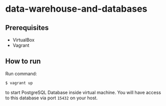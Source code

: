 # data-warehouse-and-databases

## Prerequisites
- VirtualBox
- Vagrant

## How to run
Run command:
```shell
$ vagrant up
```
to start PostgreSQL Database inside virtual machine. 
You will have access to this database via port `15432` on your host.